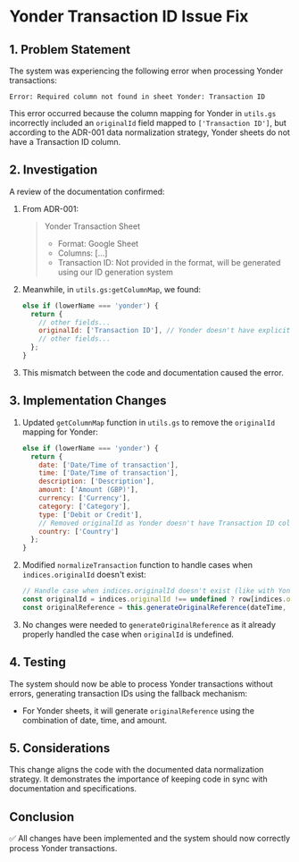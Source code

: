 # Yonder Transaction ID Issue Fix

## 1. Problem Statement

The system was experiencing the following error when processing Yonder transactions:
```
Error: Required column not found in sheet Yonder: Transaction ID
```

This error occurred because the column mapping for Yonder in `utils.gs` incorrectly included an `originalId` field mapped to `['Transaction ID']`, but according to the ADR-001 data normalization strategy, Yonder sheets do not have a Transaction ID column.

## 2. Investigation

A review of the documentation confirmed:

1. From ADR-001:
   > Yonder Transaction Sheet
   > - Format: Google Sheet
   > - Columns: [...]
   > - Transaction ID: Not provided in the format, will be generated using our ID generation system

2. Meanwhile, in `utils.gs:getColumnMap`, we found:
   ```javascript
   else if (lowerName === 'yonder') {
     return {
       // other fields...
       originalId: ['Transaction ID'], // Yonder doesn't have explicit IDs
       // other fields...
     };
   }
   ```

3. This mismatch between the code and documentation caused the error.

## 3. Implementation Changes

1. Updated `getColumnMap` function in `utils.gs` to remove the `originalId` mapping for Yonder:
   ```javascript
   else if (lowerName === 'yonder') {
     return {
       date: ['Date/Time of transaction'],
       time: ['Date/Time of transaction'],
       description: ['Description'],
       amount: ['Amount (GBP)'],
       currency: ['Currency'],
       category: ['Category'],
       type: ['Debit or Credit'],
       // Removed originalId as Yonder doesn't have Transaction ID column
       country: ['Country']
     };
   }
   ```

2. Modified `normalizeTransaction` function to handle cases when `indices.originalId` doesn't exist:
   ```javascript
   // Handle case when indices.originalId doesn't exist (like with Yonder)
   const originalId = indices.originalId !== undefined ? row[indices.originalId] : undefined;
   const originalReference = this.generateOriginalReference(dateTime, amount, originalId);
   ```

3. No changes were needed to `generateOriginalReference` as it already properly handled the case when `originalId` is undefined.

## 4. Testing

The system should now be able to process Yonder transactions without errors, generating transaction IDs using the fallback mechanism:
- For Yonder sheets, it will generate `originalReference` using the combination of date, time, and amount.

## 5. Considerations

This change aligns the code with the documented data normalization strategy. It demonstrates the importance of keeping code in sync with documentation and specifications.

## Conclusion

✅ All changes have been implemented and the system should now correctly process Yonder transactions. 